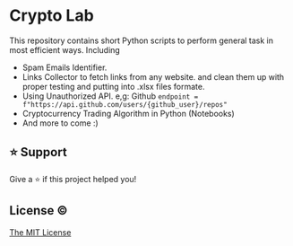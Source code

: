 # Crypto Lab

This repository contains short Python scripts to perform general task in most efficient ways. Including

-   Spam Emails Identifier.
-   Links Collector to fetch links from any website. and clean them up with proper testing and putting into .xlsx files formate.
-   Using Unauthorized API. e,g: Github `endpoint = f"https://api.github.com/users/{github_user}/repos"`
-   Cryptocurrency Trading Algorithm in Python (Notebooks)
-   And more to come :)

## ⭐️ Support

Give a ⭐️ if this project helped you!

## License ©

[The MIT License](LICENSE)
